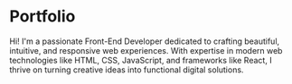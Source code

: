 # Portfolio 

Hi! I'm a passionate Front-End Developer dedicated to crafting beautiful, intuitive, and responsive web experiences.
              With expertise in modern web technologies like HTML, CSS, JavaScript, and frameworks like React, 
              I thrive on turning creative ideas into functional digital solutions.
